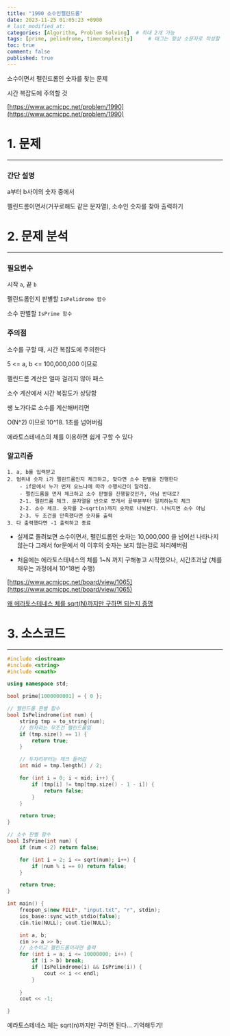 ```yaml
---
title: "1990 소수인펠린드롬"
date: 2023-11-25 01:05:23 +0900
# last_modified_at: 
categories: [Algorithm, Problem Solving]  # 최대 2개 가능
tags: [prime, pelindrome, timecomplexity]     # 태그는 항상 소문자로 작성할 것
toc: true
comment: false
published: true
---
```


소수이면서 펠린드롬인 숫자를 찾는 문제

시간 복잡도에 주의할 것

[https://www.acmicpc.net/problem/1990](https://www.acmicpc.net/problem/1990)

# 1. 문제
---
### 간단 설명

a부터 b사이의 숫자 중에서

펠린드롬이면서(거꾸로해도 같은 문자열), 소수인 숫자를 찾아 출력하기

# 2. 문제 분석
---
### 필요변수
시작 `a`, 끝 `b` 

펠린드롬인지 판별할 `IsPelidrome 함수`

소수 판별할 `IsPrime 함수`

### 주의점
소수를 구할 때, 시간 복잡도에 주의한다

5 <= a, b <= 100,000,000 이므로

펠린드롬 계산은 얼마 걸리지 않아 패스

소수 계산에서 시간 복잡도가 상당함

쌩 노가다로 소수를 계산해버리면 

O(N^2) 이므로 10^18. 1초를 넘어버림

에라토스테네스의 체를 이용하면 쉽게 구할 수 있다


### 알고리즘
```
1. a, b를 입력받고
2. 범위내 숫자 i가 펠린드롬인지 체크하고, 맞다면 소수 판별을 진행한다
    - if문에서 누가 먼저 오느냐에 따라 수행시간이 달라짐.
    - 펠린드롬을 먼저 체크하고 소수 판별을 진행할것인가, 아님 반대로?
    2-1. 펠린드롬 체크. 문자열을 반으로 쪼개서 끝부분부터 일치하는지 체크
    2-2. 소수 체크. 숫자를 2~sqrt(n)까지 숫자로 나눠본다. 나눠지면 소수 아님
    2-3. 두 조건을 만족했다면 숫자를 출력 
3. 다 출력했다면 -1 출력하고 종료
```
- 실제로 돌려보면 소수이면서, 펠린드롬인 숫자는 10,000,000 을 넘어선 나타나지 않는다
 그래서 for문에서 이 이후의 숫자는 보지 않는걸로 처리해버림

- 처음에는 에라토스테네스의 체를 1~N 까지 구해놓고 시작했으나, 시간초과남 (체를 채우는 과정에서 10^18번 수행)

[https://www.acmicpc.net/board/view/1065](https://www.acmicpc.net/board/view/1065)

[왜 에라토스테네스 체를 sqrt(N)까지만 구하면 되는지 증명](https://nahwasa.com/entry/%EC%97%90%EB%9D%BC%ED%86%A0%EC%8A%A4%ED%85%8C%EB%84%A4%EC%8A%A4%EC%9D%98-%EC%B2%B4-%ED%98%B9%EC%9D%80-%EC%86%8C%EC%88%98%ED%8C%90%EC%A0%95-%EC%8B%9C-%EC%A0%9C%EA%B3%B1%EA%B7%BC-%EA%B9%8C%EC%A7%80%EB%A7%8C-%ED%99%95%EC%9D%B8%ED%95%98%EB%A9%B4-%EB%90%98%EB%8A%94-%EC%9D%B4%EC%9C%A0)

# 3. 소스코드
---
```cpp
#include <iostream>
#include <string>
#include <cmath>

using namespace std;

bool prime[1000000001] = { 0 };

// 펠린드롬 판별 함수
bool IsPelindrome(int num) {
	string tmp = to_string(num);
	// 한자리는 무조건 펠린드롬임
	if (tmp.size() == 1) {
		return true;
	}

	// 두자리부터는 체크 들어감
	int mid = tmp.length() / 2;

	for (int i = 0; i < mid; i++) {
		if (tmp[i] != tmp[tmp.size() - 1 - i]) {
			return false;
		}
	}

	return true;
}

// 소수 판별 함수
bool IsPrime(int num) {
	if (num < 2) return false;

	for (int i = 2; i <= sqrt(num); i++) {
		if (num % i == 0) return false;
	}

	return true;
}

int main() {
	freopen_s(new FILE*, "input.txt", "r", stdin);
	ios_base::sync_with_stdio(false);
	cin.tie(NULL); cout.tie(NULL);

	int a, b;
	cin >> a >> b;
	// 소수이고 펠린드롬이라면 출력
	for (int i = a; i <= 10000000; i++) {
		if (i > b) break;
		if (IsPelindrome(i) && IsPrime(i)) {
			cout << i << endl;
		}
		
	}
	cout << -1;

}
```

에라토스테네스 체는 sqrt(n)까지만 구하면 된다... 기억해두기!